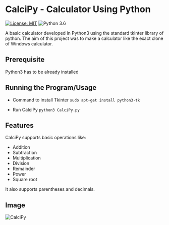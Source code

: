 # CalciPy - Calculator Using Python
[![License: MIT](https://img.shields.io/badge/License-MIT-yellow.svg)](https://opensource.org/licenses/MIT)
![Python 3.6](https://img.shields.io/badge/python-3.6-blue.svg)

A basic calculator developed in Python3 using the standard tkinter library of python. The aim of this project was to make a calculator like the exact clone of Windows calculator.


## Prerequisite

Python3 has to be already installed

## Running the Program/Usage

* Command to install Tkinter
`sudo apt-get install python3-tk`

* Run CalciPy
`python3 CalciPy.py`

## Features

CalciPy supports basic operations like:

* Addition
* Subtraction
* Multiplication
* Division
* Remainder
* Power
* Square root

It also supports parentheses and decimals.

## Image
![CalciPy](https://user-images.githubusercontent.com/34954560/109415448-cd5c2200-79de-11eb-8513-36f4d6200bba.png)
